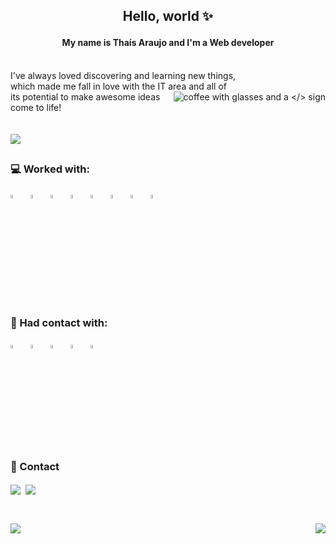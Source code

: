 ## <p align=center>Hello, world :sparkles:</p>

#### <p align=center>My name is Thaís Araujo and I'm a Web developer</p>

<p align=left><br>I've always loved discovering and learning new things, 
<br>which made me fall in love with the IT area and all of
<img align=right src="https://i.imgur.com/pkVQLw5.png" alt="coffee with glasses and a </> sign">
<br>its potential to make awesome ideas come to life! 
<br>
<br><br><a href="https://thaisaraujo.vercel.app/" target=”_blank”><img src="https://img.shields.io/badge/%E2%99%A1-Portfolio-%2300684c?style=plastic" /></a></p>

##

### 💻 Worked with:
<img src="https://cdn.jsdelivr.net/gh/devicons/devicon/icons/html5/html5-original.svg" width="4%" title="HTML5" alt="HTML5" />&nbsp;&nbsp;
<img src="https://cdn.jsdelivr.net/gh/devicons/devicon/icons/css3/css3-original.svg" width="4%" title="CSS3" alt="CSS3" />&nbsp;&nbsp;
<img src="https://cdn.jsdelivr.net/gh/devicons/devicon/icons/javascript/javascript-original.svg" width="4%" title="JavaScript" alt="JavaScript" />&nbsp;&nbsp;
<img src="https://cdn.jsdelivr.net/gh/devicons/devicon/icons/react/react-original.svg" width="4%" title="React JS" alt="React JS" />&nbsp;&nbsp;
<img src="https://cdn.jsdelivr.net/gh/devicons/devicon/icons/sass/sass-original.svg" width="4%" title="Sass" alt="Sass" />&nbsp;&nbsp;
<img src="https://cdn.jsdelivr.net/gh/devicons/devicon/icons/figma/figma-original.svg" width="4%" title="Figma" alt="Figma" />&nbsp;&nbsp;
<img src="https://cdn.jsdelivr.net/gh/devicons/devicon/icons/bootstrap/bootstrap-original.svg" width="4%" title="Bootstrap" alt="Bootstrap" />&nbsp;&nbsp;
<img src="https://cdn.jsdelivr.net/gh/devicons/devicon/icons/git/git-original.svg" width="4%" title="Git" alt="Git" />
<br><br>
### 🌱 Had contact with:
<img src="https://cdn.jsdelivr.net/gh/devicons/devicon/icons/typescript/typescript-original.svg" width="4%" title="TypeScript" alt="TypeScript" />&nbsp;&nbsp;
<img src="https://cdn.jsdelivr.net/gh/devicons/devicon/icons/jest/jest-plain.svg" width="4%" title="Jest" alt="Jest" />&nbsp;&nbsp;
<img src="https://testing-library.com/img/octopus-128x128.png" width="4%" title="React Testing Library" alt="React Testing Library" />&nbsp;&nbsp;
<img src="https://cdn.jsdelivr.net/gh/devicons/devicon/icons/python/python-original.svg" width="4%" title="Python" alt="Python" />&nbsp;&nbsp;
<img src="https://cdn.jsdelivr.net/gh/devicons/devicon/icons/mysql/mysql-original.svg" width="4%" title="MySQL" alt="MySQL" />
<br>

##

### <div>💬 Contact

<a href="https://www.linkedin.com/in/thaiscdaraujo/" target=”_blank”><img align=center src="https://img.shields.io/badge/LinkedIn-0077B5?style=for-the-badge&logo=linkedin&logoColor=white&style=plastic"></a>&nbsp;
<a href="mailto:thaiscdaraujo95@gmail.com" target=”_blank”><img align=center src="https://img.shields.io/badge/Gmail-D14836?style=for-the-badge&logo=gmail&logoColor=white&style=shield"></a>

##

<br><a href="https://github.com/thais95/github-readme-stats">
  <img src="https://github-readme-stats.vercel.app/api?username=thais95&count_private=true&show_icons=true&theme=gotham&border_color=000001&include_all_commits=true&hide_rank=true" />
</a>
<a href="https://github.com/thais95/convoychat">
  <img align="right" src="https://github-readme-stats.vercel.app/api/top-langs/?username=thais95&theme=gotham&border_color=000001" />
</a>
